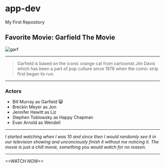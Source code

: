 # app-dev
My First Repository

## Favorite Movie:  Garfield The Movie
![garf](https://github.com/Leyoooor/app-dev/assets/153332706/faeca59e-7384-43a5-89cf-567c1c4f882d)

---

> Garfield is based on the iconic orange cat from cartoonist Jim Davis which has been a part of pop culture since 1978 when the comic strip first began its run.

---

### Actors
- Bill Murray as Garfield 😸
- Breckin Meyer as Jon
- Jennifer Hewitt as Liz
- Stephen Toblowsky as Happy Chapman
- Evan Arnold as Wendell

---

*I started watching when I was 10 and since then I would randomly see it in our television showing and unconciously finish it without me noticing it. The movie is just a chill movie, something you would watch for no reason.*

---
==WATCH NOW==
